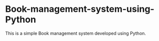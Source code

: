 # Book-management-system-using-Python
This is a simple Book management system developed using Python.
